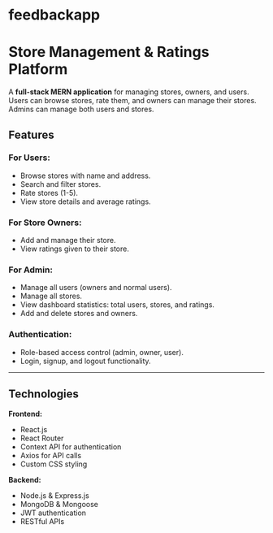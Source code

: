 # feedbackapp
# Store Management & Ratings Platform

A **full-stack MERN application** for managing stores, owners, and users. Users can browse stores, rate them, and owners can manage their stores. Admins can manage both users and stores.

## Features

### For Users:
- Browse stores with name and address.
- Search and filter stores.
- Rate stores (1-5).
- View store details and average ratings.

### For Store Owners:
- Add and manage their store.
- View ratings given to their store.

### For Admin:
- Manage all users (owners and normal users).
- Manage all stores.
- View dashboard statistics: total users, stores, and ratings.
- Add and delete stores and owners.

### Authentication:
- Role-based access control (admin, owner, user).
- Login, signup, and logout functionality.

---

## Technologies

**Frontend:**
- React.js
- React Router
- Context API for authentication
- Axios for API calls
- Custom CSS styling

**Backend:**
- Node.js & Express.js
- MongoDB & Mongoose
- JWT authentication
- RESTful APIs
